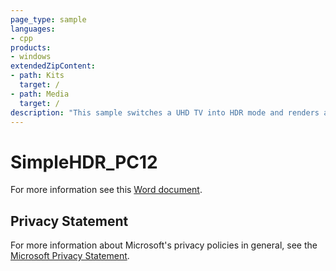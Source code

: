```yaml
---
page_type: sample
languages:
- cpp
products:
- windows
extendedZipContent:
- path: Kits
  target: /
- path: Media
  target: /
description: "This sample switches a UHD TV into HDR mode and renders an HDR scene with values higher than 1.0f, which will be displayed as brighter than white on a UHD TV using DirectX 12."
---
```


# SimpleHDR_PC12

For more information see this [Word document](https://github.com/microsoft/Xbox-ATG-Samples/blob/master/PCSamples/Graphics/SimpleHDR_PC12/Readme.docx).

## Privacy Statement

For more information about Microsoft's privacy policies in general, see the [Microsoft Privacy Statement](https://privacy.microsoft.com/en-us/privacystatement/).

